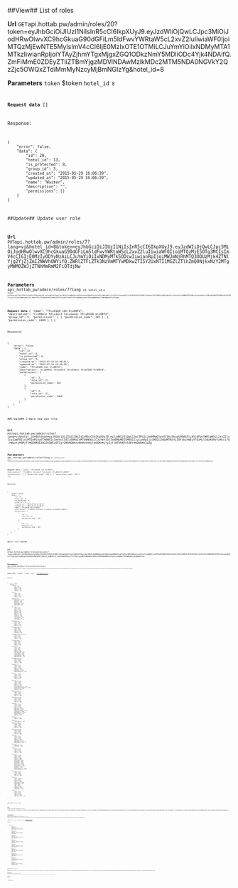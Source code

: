 ##View##
List of roles

**Url**
<code>GET</code>api.hottab.pw/admin/roles/20?token=eyJhbGciOiJIUzI1NiIsInR5cCI6IkpXUyJ9.eyJzdWIiOjQwLCJpc3MiOiJodHRwOlwvXC9hcGkuaG90dGFiLm5ldFwvYWRtaW5cL2xvZ2luIiwiaWF0IjoiMTQzMjEwNTE5MyIsImV4cCI6IjE0MzIxOTE1OTMiLCJuYmYiOiIxNDMyMTA1MTkzIiwianRpIjoiYTAyZjhmYTgxMjgxZGQ1ODkzNmY5MDliODc4Yjk4NDAifQ.ZmFiMmE0ZDEyZTliZTBmYjgzMDVlNDAwMzlkMDc2MTM5NDA0NGVkY2QzZjc5OWQxZTdiMmMyNzcyMjBmNGIzYg&hotel_id=8


**Parameters**
<code>token</code> $token
<code>hotel_id<code> 8


**Request data**
[]


Response:

```
{
    "error": false,
    "data": {
        "id": 20,
        "hotel_id": 13,
        "is_protected": 0,
        "group_id": 3,
        "created_at": "2015-05-29 16:06:39",
        "updated_at": "2015-05-29 16:06:39",
        "name": "Waiter",
        "description": "",
        "permissions": []
    }
}

```

##Update##
Update user role

**Url**
<code>PUT</code>api.hottab.pw/admin/roles/7?lang=vi&hotel_id=8&token=eyJhbGciOiJIUzI1NiIsInR5cCI6IkpXUyJ9.eyJzdWIiOjQwLCJpc3MiOiJodHRwOlwvXC9hcGkuaG90dGFiLm5ldFwvYWRtaW5cL2xvZ2luIiwiaWF0IjoiMTQzMjE5OTg3MCIsImV4cCI6IjE0MzIyODYyNzAiLCJuYmYiOiIxNDMyMTk5ODcwIiwianRpIjoiMWJmNjRhMTQ3ODUzMjk4ZTNlYjg2YjZjZmI2NWVhOWYifQ.ZWRlZTFiZTk3NzVmMTYwMDkwZTI5Y2UxNTI1MGZlZTlhZmQ0NjkxNzY2MTgyMWM0ZWJjZTNhMmRmM2FiOTdjNw


**Parameters**
<code>api_hottab_pw/admin/roles/7?lang<code> vi
<code>hotel_id<code> 8
<code>token<code> eyJhbGciOiJIUzI1NiIsInR5cCI6IkpXUyJ9.eyJzdWIiOjQwLCJpc3MiOiJodHRwOlwvXC9hcGkuaG90dGFiLm5ldFwvYWRtaW5cL2xvZ2luIiwiaWF0IjoiMTQzMjE5OTg3MCIsImV4cCI6IjE0MzIyODYyNzAiLCJuYmYiOiIxNDMyMTk5ODcwIiwianRpIjoiMWJmNjRhMTQ3ODUzMjk4ZTNlYjg2YjZjZmI2NWVhOWYifQ.ZWRlZTFiZTk3NzVmMTYwMDkwZTI5Y2UxNTI1MGZlZTlhZmQ0NjkxNzY2MTgyMWM0ZWJjZTNhMmRmM2FiOTdjNw


**Request data**
{
    "name": "Th\u01b0 cmn k\u00fd",
    "description": "C\u00e1c th\u1ec3 lo\u1ea1i th\u01b0 k\u00fd",
    "group_id": 5,
    "permissions": [
        {
            "permission_code": 101
        },
        {
            "permission_code": 2409
        }
    ]
}


Response:

```
{
    "error": false,
    "data": {
        "id": 27,
        "hotel_id": 8,
        "is_protected": 0,
        "group_id": 5,
        "created_at": "2015-07-31 15:48:51",
        "updated_at": "2015-07-31 15:49:20",
        "name": "Th\u01b0 cmn k\u00fd",
        "description": "C\u00e1c th\u1ec3 lo\u1ea1i th\u01b0 k\u00fd",
        "permissions": [
            {
                "id": 3,
                "role_id": 27,
                "permission_code": 101
            },
            {
                "id": 4,
                "role_id": 27,
                "permission_code": 2409
            }
        ]
    }
}

```

##Create##
Create new use role.

**Url**
<code>POST</code>api.hottab.pw/admin/roles?lang=vi&hotel_id=8&token=eyJhbGciOiJIUzI1NiIsInR5cCI6IkpXUyJ9.eyJzdWIiOjQwLCJpc3MiOiJodHRwOlwvXC9hcGkuaG90dGFiLm5ldFwvYWRtaW5cL2xvZ2luIiwiaWF0IjoiMTQzMjAyOTA0NSIsImV4cCI6IjE0MzIxMTU0NDUiLCJuYmYiOiIxNDMyMDI5MDQ1IiwianRpIjoiMDZiZmQ4MTNiYjI0YzkwYWEyYTQzMjllNzM1MzYzMzcifQ.YWUzYjM3MjFlMGE0M2E1N2JhZWIzOTZjY2M1MGNhYzNhMzhhMjlkOGMxMjYyZjllNTVhNThlODY4N2NhMzIwZg


**Parameters**
<code>api_hottab_pw/admin/roles?lang<code> vi
<code>hotel_id<code> 8
<code>token<code> eyJhbGciOiJIUzI1NiIsInR5cCI6IkpXUyJ9.eyJzdWIiOjQwLCJpc3MiOiJodHRwOlwvXC9hcGkuaG90dGFiLm5ldFwvYWRtaW5cL2xvZ2luIiwiaWF0IjoiMTQzMjAyOTA0NSIsImV4cCI6IjE0MzIxMTU0NDUiLCJuYmYiOiIxNDMyMDI5MDQ1IiwianRpIjoiMDZiZmQ4MTNiYjI0YzkwYWEyYTQzMjllNzM1MzYzMzcifQ.YWUzYjM3MjFlMGE0M2E1N2JhZWIzOTZjY2M1MGNhYzNhMzhhMjlkOGMxMjYyZjllNTVhNThlODY4N2NhMzIwZg


**Request data**
{
    "name": "Th\u01b0 cmn k\u00fd",
    "description": "C\u00e1c th\u1ec3 lo\u1ea1i th\u01b0 k\u00fd",
    "permissions": [
        {
            "permission_code": 102
        },
        {
            "permission_code": 103
        }
    ]
}


Response:

```
{
    "error": false,
    "data": {
        "id": 27,
        "hotel_id": 8,
        "is_protected": 0,
        "group_id": 0,
        "created_at": "2015-07-31 15:48:51",
        "updated_at": "2015-07-31 15:48:51",
        "name": "Th\u01b0 cmn k\u00fd",
        "description": "C\u00e1c th\u1ec3 lo\u1ea1i th\u01b0 k\u00fd",
        "permissions": [
            {
                "id": 1,
                "role_id": 27,
                "permission_code": 102
            },
            {
                "id": 2,
                "role_id": 27,
                "permission_code": 103
            }
        ]
    }
}

```

##List role codes##


**Url**
<code>GET</code>api.hottab.pw/admin/roles/permissions?lang=vi&hotel_id=8&token=eyJhbGciOiJIUzI1NiIsInR5cCI6IkpXUyJ9.eyJzdWIiOjQwLCJpc3MiOiJodHRwOlwvXC9hcGkuaG90dGFiLm5ldFwvYWRtaW5cL2xvZ2luIiwiaWF0IjoiMTQzMjEwNTE5MyIsImV4cCI6IjE0MzIxOTE1OTMiLCJuYmYiOiIxNDMyMTA1MTkzIiwianRpIjoiYTAyZjhmYTgxMjgxZGQ1ODkzNmY5MDliODc4Yjk4NDAifQ.ZmFiMmE0ZDEyZTliZTBmYjgzMDVlNDAwMzlkMDc2MTM5NDA0NGVkY2QzZjc5OWQxZTdiMmMyNzcyMjBmNGIzYg


**Parameters**
<code>api_hottab_pw/admin/roles/permissions?lang<code> vi
<code>hotel_id<code> 8
<code>token<code> eyJhbGciOiJIUzI1NiIsInR5cCI6IkpXUyJ9.eyJzdWIiOjQwLCJpc3MiOiJodHRwOlwvXC9hcGkuaG90dGFiLm5ldFwvYWRtaW5cL2xvZ2luIiwiaWF0IjoiMTQzMjEwNTE5MyIsImV4cCI6IjE0MzIxOTE1OTMiLCJuYmYiOiIxNDMyMTA1MTkzIiwianRpIjoiYTAyZjhmYTgxMjgxZGQ1ODkzNmY5MDliODc4Yjk4NDAifQ.ZmFiMmE0ZDEyZTliZTBmYjgzMDVlNDAwMzlkMDc2MTM5NDA0NGVkY2QzZjc5OWQxZTdiMmMyNzcyMjBmNGIzYg


**Request data**
{
    "password": "123456",
    "email": "thanhdd@hottab.net"
}


Response:

```
{
    "error": false,
    "message": {
        "general": {
            "all": 100,
            "admin": 101,
            "waiter": 102,
            "cashier": 103,
            "keeper": 104,
            "customer": 105
        },
        "Roles": {
            "index": 201,
            "store": 202,
            "show": 203,
            "update": 204,
            "destroy": 205
        },
        "Dashboards": {
            "getCustomers": 301,
            "getOrders": 302,
            "getBills": 303,
            "getToday": 304,
            "getOrdersV2": 305,
            "getBillsV2": 306,
            "getTodayV2": 307
        },
        "Devices": {
            "index": 401,
            "store": 402,
            "show": 403,
            "update": 404,
            "destroy": 405,
            "getMap": 406,
            "getList": 407,
            "allocate": 408,
            "deposit": 409,
            "withdraw": 410,
            "histories": 411,
            "information": 412,
            "closeCash": 413,
            "getCashReport": 414
        },
        "FoodCategories": {
            "index": 501,
            "store": 502,
            "show": 503,
            "update": 504,
            "destroy": 505
        },
        "FoodIngredients": {
            "index": 601,
            "store": 602,
            "show": 603,
            "update": 604,
            "destroy": 605,
            "getExport": 606
        },
        "FoodIngredientTransactions": {
            "index": 701,
            "store": 702,
            "show": 703,
            "update": 704,
            "destroy": 705
        },
        "FoodOptionTags": {
            "index": 801,
            "store": 802,
            "show": 803,
            "update": 804,
            "destroy": 805
        },
        "FoodOrders": {
            "index": 901,
            "store": 902,
            "show": 903,
            "update": 904,
            "destroy": 905,
            "customerIndex": 906,
            "waiterIndex": 907,
            "cashierIndex": 908,
            "customerShow": 909,
            "getPaidOrders": 910,
            "adminGetExport": 911
        },
        "FoodSetCategories": {
            "index": 1001,
            "store": 1002,
            "show": 1003,
            "update": 1004,
            "destroy": 1005
        },
        "FoodSets": {
            "index": 1101,
            "store": 1102,
            "show": 1103,
            "update": 1104,
            "destroy": 1105,
            "adminShow": 1106,
            "getCategory": 1107,
            "adminGetCategory": 1108
        },
        "Guests": {
            "index": 1201,
            "store": 1202,
            "show": 1203,
            "update": 1204,
            "destroy": 1205,
            "room": 1206
        },
        "Hotels": {
            "index": 1301,
            "store": 1302,
            "show": 1303,
            "update": 1304,
            "destroy": 1305,
            "room": 1306,
            "postIntroductions": 1307,
            "postDeleteIntroductions": 1308,
            "postGallery": 1309,
            "getView": 1310
        },
        "HotelSettings": {
            "index": 1401,
            "store": 1402,
            "show": 1403,
            "update": 1404,
            "destroy": 1405
        },
        "NewFoodCategories": {
            "index": 1501,
            "store": 1502,
            "show": 1503,
            "update": 1504,
            "destroy": 1505
        },
        "NewFoods": {
            "index": 1601,
            "store": 1602,
            "show": 1603,
            "update": 1604,
            "destroy": 1605,
            "adminIndex": 1606,
            "adminShow": 1607,
            "adminGetCategory": 1608,
            "getCategory": 1609,
            "getIngredients": 1610,
            "adminGetTag": 1611,
            "getTag": 1612,
            "duplicate": 1613
        },
        "Payments": {
            "index": 1701,
            "v2Store": 1702
        },
        "Reports": {
            "getSaleReport": 1801
        },
        "RoomPreferences": {
            "index": 1901,
            "store": 1902,
            "show": 1903,
            "update": 1904,
            "destroy": 1905
        },
        "ServiceCategories": {
            "index": 2001,
            "store": 2002,
            "show": 2003,
            "update": 2004,
            "destroy": 2005
        },
        "Services": {
            "index": 2101,
            "store": 2102,
            "show": 2103,
            "update": 2104,
            "destroy": 2105,
            "adminIndex": 2106,
            "adminGetCategory": 2107,
            "getCategory": 2108
        },
        "Settings": {
            "getIndex": 2201,
            "postIndex": 2202
        },
        "Tags": {
            "index": 2301,
            "store": 2302,
            "show": 2303,
            "update": 2304,
            "destroy": 2305
        },
        "Users": {
            "index": 2401,
            "store": 2402,
            "show": 2403,
            "update": 2404,
            "destroy": 2405,
            "groups": 2406,
            "postSignup": 2407,
            "postLogin": 2408,
            "postUpdate": 2409,
            "getProfile": 2410,
            "getConfirm": 2411,
            "postConfirm": 2412,
            "postReminder": 2413,
            "postReset": 2414,
            "getBasic": 2415,
            "postVenueFavList": 2416,
            "getVenueFavList": 2417
        },
        "Discounts": {
            "index": 2501,
            "store": 2502,
            "show": 2503,
            "update": 2504,
            "destroy": 2505
        },
        "Rooms": {
            "index": 2601,
            "store": 2602,
            "show": 2603,
            "update": 2604,
            "destroy": 2605,
            "waiterIndex": 2606,
            "deleteMany": 2607,
            "tags": 2608,
            "tag": 2609,
            "taken": 2610,
            "untaken": 2611,
            "waiterTags": 2612,
            "waiterTag": 2613
        },
        "Taxes": {
            "index": 2701,
            "store": 2702,
            "show": 2703,
            "update": 2704,
            "destroy": 2705,
            "getActiveTaxes": 2706
        }
    }
}

```

##List##
List of roles

**Url**
<code>GET</code>api.hottab.pw/admin/roles?lang=vi&hotel_id=8&token=eyJhbGciOiJIUzI1NiIsInR5cCI6IkpXUyJ9.eyJzdWIiOjQwLCJpc3MiOiJodHRwOlwvXC9hcGkuaG90dGFiLm5ldFwvYWRtaW5cL2xvZ2luIiwiaWF0IjoiMTQzMjEwNTE5MyIsImV4cCI6IjE0MzIxOTE1OTMiLCJuYmYiOiIxNDMyMTA1MTkzIiwianRpIjoiYTAyZjhmYTgxMjgxZGQ1ODkzNmY5MDliODc4Yjk4NDAifQ.ZmFiMmE0ZDEyZTliZTBmYjgzMDVlNDAwMzlkMDc2MTM5NDA0NGVkY2QzZjc5OWQxZTdiMmMyNzcyMjBmNGIzYg


**Parameters**
<code>api_hottab_pw/admin/roles?lang<code> vi
<code>hotel_id<code> 8
<code>token<code> eyJhbGciOiJIUzI1NiIsInR5cCI6IkpXUyJ9.eyJzdWIiOjQwLCJpc3MiOiJodHRwOlwvXC9hcGkuaG90dGFiLm5ldFwvYWRtaW5cL2xvZ2luIiwiaWF0IjoiMTQzMjEwNTE5MyIsImV4cCI6IjE0MzIxOTE1OTMiLCJuYmYiOiIxNDMyMTA1MTkzIiwianRpIjoiYTAyZjhmYTgxMjgxZGQ1ODkzNmY5MDliODc4Yjk4NDAifQ.ZmFiMmE0ZDEyZTliZTBmYjgzMDVlNDAwMzlkMDc2MTM5NDA0NGVkY2QzZjc5OWQxZTdiMmMyNzcyMjBmNGIzYg


**Request data**
{
    "password": "123456",
    "email": "thanhdd@hottab.net"
}


Response:

```
{
    "error": false,
    "data": [
        {
            "id": 8,
            "hotel_id": 8,
            "is_protected": 1,
            "group_id": 2,
            "created_at": "2015-05-21 16:22:03",
            "updated_at": "2015-05-21 16:22:03",
            "name": "Admin",
            "description": "Role for hotel admin"
        },
        {
            "id": 13,
            "hotel_id": 8,
            "is_protected": 0,
            "group_id": 3,
            "created_at": "2015-05-21 16:23:09",
            "updated_at": "2015-05-21 16:23:09",
            "name": "Waiter",
            "description": ""
        },
        {
            "id": 14,
            "hotel_id": 8,
            "is_protected": 0,
            "group_id": 6,
            "created_at": "2015-05-21 17:45:27",
            "updated_at": "2015-05-21 17:53:17",
            "name": "Bartender",
            "description": ""
        },
        {
            "id": 16,
            "hotel_id": 8,
            "is_protected": 0,
            "group_id": 4,
            "created_at": "2015-05-21 17:54:20",
            "updated_at": "2015-05-21 17:54:20",
            "name": "Cashier",
            "description": ""
        },
        {
            "id": 18,
            "hotel_id": 8,
            "is_protected": 0,
            "group_id": 7,
            "created_at": "2015-05-25 17:16:08",
            "updated_at": "2015-05-25 17:16:08",
            "name": "Supervisor",
            "description": ""
        },
        {
            "id": 23,
            "hotel_id": 8,
            "is_protected": 0,
            "group_id": 4,
            "created_at": "2015-06-25 11:07:54",
            "updated_at": "2015-06-25 11:07:54",
            "name": "HIEU",
            "description": ""
        },
        {
            "id": 24,
            "hotel_id": 8,
            "is_protected": 0,
            "group_id": 4,
            "created_at": "2015-06-25 11:08:23",
            "updated_at": "2015-06-25 11:08:23",
            "name": "HDFDF",
            "description": ""
        },
        {
            "id": 25,
            "hotel_id": 8,
            "is_protected": 0,
            "group_id": 4,
            "created_at": "2015-06-25 11:09:11",
            "updated_at": "2015-06-25 11:09:11",
            "name": "HUHUHU",
            "description": ""
        },
        {
            "id": 26,
            "hotel_id": 8,
            "is_protected": 0,
            "group_id": 3,
            "created_at": "2015-06-25 11:09:21",
            "updated_at": "2015-06-25 11:09:21",
            "name": "sdfsdfsdf",
            "description": ""
        }
    ]
}

```

##Delete##
Delete a user role

**Url**
<code>DELETE</code>api.hottab.pw/admin/roles/2?lang=vi&hotel_id=8&token=eyJhbGciOiJIUzI1NiIsInR5cCI6IkpXUyJ9.eyJzdWIiOjQwLCJpc3MiOiJodHRwOlwvXC9hcGkuaG90dGFiLm5ldFwvYWRtaW5cL2xvZ2luIiwiaWF0IjoiMTQzMTk0MTI4NiIsImV4cCI6IjE0MzIwMjc2ODYiLCJuYmYiOiIxNDMxOTQxMjg2IiwianRpIjoiNDQ5ZDc0Mzg4YTVmY2ZlOWZkZGQyMGEyMjhiNzNlNDEifQ.ZDNiNzljZWQyMmYwZTg3YWE3MjgzOGJiMDc3Y2ZlOTQyNzgwYjI5YTgzNDNmNjJlNmNkMDkzNDFhNDgzY2ZhNA


**Parameters**
<code>api_hottab_pw/admin/roles/2?lang<code> vi
<code>hotel_id<code> 8
<code>token<code> eyJhbGciOiJIUzI1NiIsInR5cCI6IkpXUyJ9.eyJzdWIiOjQwLCJpc3MiOiJodHRwOlwvXC9hcGkuaG90dGFiLm5ldFwvYWRtaW5cL2xvZ2luIiwiaWF0IjoiMTQzMTk0MTI4NiIsImV4cCI6IjE0MzIwMjc2ODYiLCJuYmYiOiIxNDMxOTQxMjg2IiwianRpIjoiNDQ5ZDc0Mzg4YTVmY2ZlOWZkZGQyMGEyMjhiNzNlNDEifQ.ZDNiNzljZWQyMmYwZTg3YWE3MjgzOGJiMDc3Y2ZlOTQyNzgwYjI5YTgzNDNmNjJlNmNkMDkzNDFhNDgzY2ZhNA


**Request data**
[]


Response:

```
{
    "error": false,
    "message": "items.deleted"
}

```

